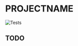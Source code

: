 # PROJECTNAME

![Tests](https://github.com/PLF-DA/REPONAME/actions/workflows/tests.yml/badge.svg)

## TODO

